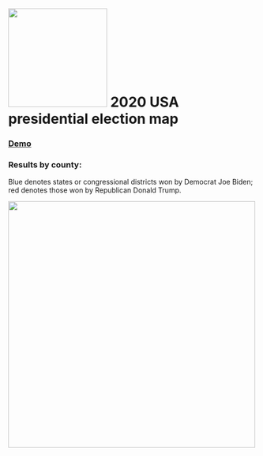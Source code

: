 # <img src="https://raw.githubusercontent.com/shamilkhan/us_election_map/master/src/data/election2020-line.svg" width="200px" /> 2020 USA presidential election map
### [Demo](https://lucid-jang-f627da.netlify.app/)
### Results by county:
Blue denotes states or congressional districts won by Democrat Joe Biden; red denotes those won by Republican Donald Trump.

<img src="https://upload.wikimedia.org/wikipedia/commons/5/59/United_States_presidential_election_results_by_county%2C_2020.svg" width="500px" />
